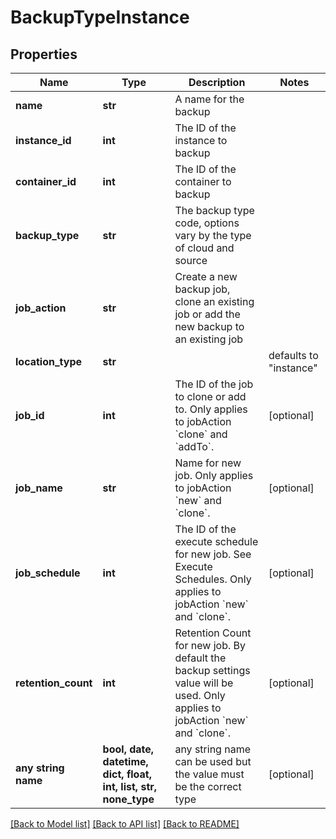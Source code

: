 # BackupTypeInstance


## Properties
Name | Type | Description | Notes
------------ | ------------- | ------------- | -------------
**name** | **str** | A name for the backup | 
**instance_id** | **int** | The ID of the instance to backup | 
**container_id** | **int** | The ID of the container to backup | 
**backup_type** | **str** | The backup type code, options vary by the type of cloud and source | 
**job_action** | **str** | Create a new backup job, clone an existing job or add the new backup to an existing job | 
**location_type** | **str** |  | defaults to "instance"
**job_id** | **int** | The ID of the job to clone or add to. Only applies to jobAction &#x60;clone&#x60; and &#x60;addTo&#x60;. | [optional] 
**job_name** | **str** | Name for new job. Only applies to jobAction &#x60;new&#x60; and &#x60;clone&#x60;. | [optional] 
**job_schedule** | **int** | The ID of the execute schedule for new job. See Execute Schedules. Only applies to jobAction &#x60;new&#x60; and &#x60;clone&#x60;. | [optional] 
**retention_count** | **int** | Retention Count for new job. By default the backup settings value will be used. Only applies to jobAction &#x60;new&#x60; and &#x60;clone&#x60;. | [optional] 
**any string name** | **bool, date, datetime, dict, float, int, list, str, none_type** | any string name can be used but the value must be the correct type | [optional]

[[Back to Model list]](../README.md#documentation-for-models) [[Back to API list]](../README.md#documentation-for-api-endpoints) [[Back to README]](../README.md)


